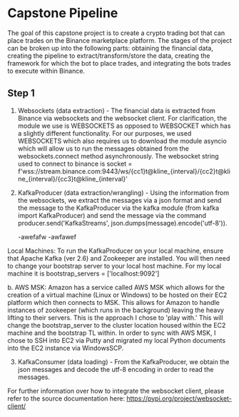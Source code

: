 # Capstone Pipeline

The goal of this capstone project is to create a crypto trading bot that can place trades on the Binance marketplace platform. The stages of the project can be broken up into the following parts: obtaining the financial data, creating the pipeline to extract/transform/store the data, creating the framework for which the bot to place trades, and integrating the bots trades to execute within Binance.

## Step 1

1. Websockets (data extraction) - The financial data is extracted from Binance via websockets and the websocket client. For clarification, the module we use is WEBSOCKETS as opposed to WEBSOCKET which has a slightly different functionality. For our purposes, we used WEBSOCKETS which also requires us to download the module asyncio which will allow us to run the messages obtained from the websockets.connect method asynchronously. The websocket string used to connect to binance is socket = f'wss://stream.binance.com:9443/ws/{cc1}t@kline_{interval}/{cc2}t@kline_{interval}/{cc3}t@kline_{interval}'

2. KafkaProducer (data extraction/wrangling) - Using the information from the websockets, we extract the messages via a json format and send the message to the KafkaProducer via the kafka module (from kafka import KafkaProducer) and send the message via the command producer.send('KafkaStreams', json.dumps(message).encode('utf-8')).

   -awefafw
   -awfawef


  Local Machines: To run the KafkaProducer on your local machine, ensure that Apache Kafka (ver 2.6) and Zookeeper are installed. You will then need to change your                        bootstrap server to your local host machine. For my local machine it is bootstrap_servers = ['localhost:9092']
  
  b. AWS MSK: Amazon has a service called AWS MSK which allows for the creation of a virtual machine (Linux or Windows) to be hosted on their EC2 platform which then                          connects to MSK. This allows for Amazon to handle instances of zookeeper (which runs in the background) leaving the heavy lifting to their servers.                      This is the approach I chose to 'play with.' This will change the bootstrap_server to the cluster location housed within the EC2 machine and the                          bootstrap TL within. In order to sync with AWS MSK, I chose to SSH into EC2 via Putty and migrated my local Python documents into the EC2 instance                        via WindowsSCP.

3. KafkaConsumer (data loading) - From the KafkaProducer, we obtain the json messages and decode the utf-8 encoding in order to read the messages.

For further information over how to integrate the websocket client, please refer to the source documentation here: https://pypi.org/project/websocket-client/

